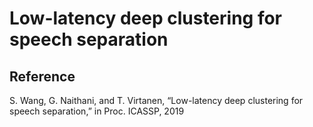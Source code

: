 # Low-latency deep clustering for speech separation
## Reference 
S. Wang, G. Naithani, and T. Virtanen, “Low-latency deep clustering for speech separation,” in Proc. ICASSP, 2019
